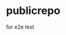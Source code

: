 # publicrepo
for e2e test








































































































































































































































































































































































































































































































































































































































































































































































































































































































































































































































































































































































































































































































































































































































































































































































































































































































































































































































































































































































































































































































































































































































































































































































































































































































































































































































































































































































































































































































































































































































































































































































































































































































































































































































































































































































































